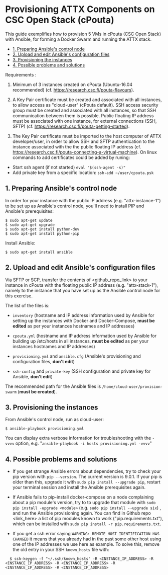 # Provisioning ATTX Components on CSC Open Stack (cPouta)

This guide exemplifies how to provision 5 VMs in cPouta (CSC Open Stack) with Ansible, for forming a Docker Swarm and running the ATTX stack.

<!-- TOC START min:1 max:3 link:true update:true -->
  - [1. Preparing Ansible's control node](#1-preparing-ansibles-control-node)
  - [2. Upload and edit Ansible's configuration files](#2-upload-and-edit-ansibles-configuration-files)
  - [3. Provisioning the instances](#3-provisioning-the-instances)
  - [4. Possible problems and solutions](#4-possible-problems-and-solutions)

<!-- TOC END -->

Requirements :

1. Minimum of 3 instances created on cPouta (Ubuntu-16.04 recommended) (cf. https://research.csc.fi/pouta-flavours).

2. A Key Pair certificate must be created and associated with all instances, to allow access as "cloud-user" (cPouta default). SSH access security group must be created and associated with all instances, so that SSH communication between them is possible. Public floating IP address must be associated with one instance, for external connections (SSH, SFTP) (cf. https://research.csc.fi/pouta-getting-started).

3. The Key Pair certificate must be imported to the host computer of ATTX developer/user, in order to allow SSH and SFTP authentication to the instance associated with the the public floating IP address (cf. https://research.csc.fi/pouta-connecting-a-virtual-machine).
On linux commands to add certificates could be added by runing:
  * Start ssh agent (if not started) `eval "$(ssh-agent -s)"`
  * Add private key from a specific location: `ssh-add ~/user/cpouta.psk`

## 1. Preparing Ansible's control node

In order for your instance with the public IP address (e.g. "attx-instance-1") to be set up as Ansible's control node, you'll need to install PIP and Ansible's prerequisites:
```shell
$ sudo apt-get update
$ sudo apt-get upgrade
$ sudo apt-get install python-dev
$ sudo apt-get install python-pip
```

Install Ansible:
```shell
$ sudo apt-get install ansible
```


## 2. Upload and edit Ansible's configuration files

Via SFTP or SCP, transfer the contents of  <github_repo_link> to your instance in cPouta with the floating public IP address (e.g. "attx-stack-1"), namely to the instance that you have set up as the Ansible control node for this exercise.

The list of the files is:

* `inventory` (hostname and IP address information used by Ansible for setting up the instances with Docker and Docker-Compose, **must be edited** as per your instances hostnames and IP addresses)

* `cpouta.yml` (hostname and IP address information used by Ansible for building up /etc/hosts in all instances, **must be edited** as per your instances hostnames and IP addresses)

* `provisioning.yml` and `ansible.cfg` (Ansible's provisioning and configuration files, **don't edit**)

* `ssh-config` and `private-key` (SSH configuration and private key for Ansible, **don't edit**)

The recommended path for the Ansible files is `/home/cloud-user/provision-swarm` (**must be created**).


## 3. Provisioning the instances

From Ansible's control node, run as cloud-user:
```
$ ansible-playbook provisioning.yml
```

You can display extra verbose information for troubleshooting with the `-vvvv` option, e.g. "`ansible-playbook -i hosts provisioning.yml -vvvv`"

## 4. Possible problems and solutions

- If you get strange Ansible errors about dependencies, try to check your pip
  version with `pip --version`. The current version is 9.0.1. If your pip is
  older than this, upgrade it with `sudo pip install --upgrade pip`, restart
  your terminal session and install the Ansible prerequisites again.

- If Ansible fails to pip-install docker-compose on a node complaining about a pip module's version, try to to    upgrade that module with `sudo pip install -upgrade <module>` (e.g. `sudo pip install --upgrade six`) , and run the Ansible provisioning again. You can find in Github repo <link_here> a list of pip modules known to work ("pip.requirements.txt"), which can be installed with `sudo pip install -r pip.requirements.txt`.

- If you get a ssh error saying `WARNING: REMOTE HOST IDENTIFICATION HAS CHANGED`
  it means that you already had in the past some other host using one of the
  IP addresses we use here as example. To solve this, remove the old entry in your SSH
  `known_hosts` file with:
```shell
  $ ssh-keygen -f "~/.ssh/known_hosts" -R <INSTANCE_IP_ADDRESS> -R <INSTANCE_IP_ADDRESS> -R <INSTANCE_IP_ADDRESS> -R <INSTANCE_IP_ADDRESS> -R <INSTANCE_IP_ADDRESS>
```
